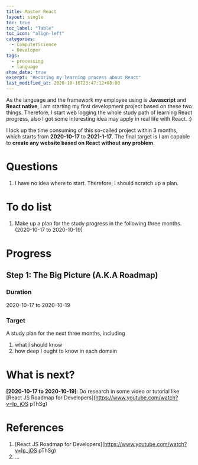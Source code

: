 ```yaml
---
title: Master React
layout: single
toc: true
toc_label: "Table"
toc_icon: "align-left"
categories:
  - ComputerScience
  - Developer
tags:
  - processing
  - language
show_date: true
excerpt: "Recoring my learning process about React"
last_modified_at: 2020-10-16T23:47:12+08:00
---
```


As the language and the framework my employee using is **Javascript** and **React native**, I am starting my first development project based on these two things. Therefore, I start web logging the whole study path of learning React progress, also I got some interesting idea may apply in real life with React. :)

I lock up the time consuming of this so-called project within 3 months, which starts from **2020-10-17** to **2021-1-17**. The final target is I am capable to **create any website based on React without any problem**.

# Questions

1. I have no idea where to start. Therefore, I should scratch up a plan. 

# To do list

1. Make up a plan for the study progress in the following three months. (2020-10-17 to 2020-10-19)

# Progress

## Step 1: The Big Picture (A.K.A Roadmap)

### Duration

2020-10-17 to 2020-10-19

### Target

A study plan for the next three months, including

1. what I should know
2. how deep I ought to know in each domain

# What is next?

**\[2020-10-17 to 2020-10-19\]**: Do research in some video or tutorial like [React JS Roadmap for Developers](https://www.youtube.com/watch?v=Ip_jOS pThSg)

# References

1. [React JS Roadmap for Developers](https://www.youtube.com/watch?v=Ip_jOS pThSg)
2. ...
